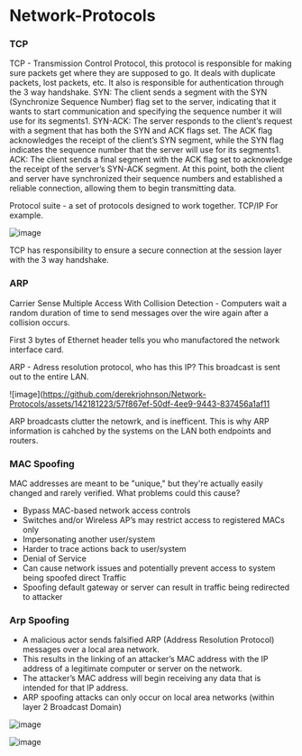 # Network-Protocols

### TCP
TCP - Transmission Control Protocol, this protocol is responsible for making sure packets get where they are supposed to go. It deals with duplicate packets, lost packets, etc. It also is responsible for authentication through the 3 way handshake. SYN: The client sends a segment with the SYN (Synchronize Sequence Number) flag set to the server, indicating that it wants to start communication and specifying the sequence number it will use for its segments1.
SYN-ACK: The server responds to the client’s request with a segment that has both the SYN and ACK flags set. The ACK flag acknowledges the receipt of the client’s SYN segment, while the SYN flag indicates the sequence number that the server will use for its segments1.
ACK: The client sends a final segment with the ACK flag set to acknowledge the receipt of the server’s SYN-ACK segment. At this point, both the client and server have synchronized their sequence numbers and established a reliable connection, allowing them to begin transmitting data.

Protocol suite - a set of protocols designed to work together. TCP/IP For example.

![image](https://github.com/derekrjohnson/Network-Protocols/assets/142181223/30d776cb-117d-4c29-b39e-7cff6cfdbd2d)

TCP has responsibility to ensure a secure connection at the session layer with the 3 way handshake.


### ARP
Carrier Sense Multiple Access With Collision Detection - Computers wait a random duration of time to send messages over the wire again after a collision occurs.

First 3 bytes of Ethernet header tells you who manufactored the network interface card.

ARP - Adress resolution protocol, who has this IP? This broadcast is sent out to the entire LAN. 

![image](https://github.com/derekrjohnson/Network-Protocols/assets/142181223/57f867ef-50df-4ee9-9443-837456a1af11

ARP broadcasts clutter the netowrk, and is inefficent. This is why ARP information is cahched by the systems on the LAN both endpoints and routers.

### MAC Spoofing

MAC addresses are meant to be "unique," but they're actually
easily changed and rarely verified. What problems could this
cause?

* Bypass MAC-based network access controls
* Switches and/or Wireless AP’s may restrict access to registered MACs only
* Impersonating another user/system
* Harder to trace actions back to user/system
* Denial of Service
* Can cause network issues and potentially prevent access to system being spoofed  direct Traffic
* Spoofing default gateway or server can result in traffic being redirected to attacker

### Arp Spoofing

* A malicious actor sends falsified ARP (Address Resolution Protocol) messages over a local area network.
* This results in the linking of an attacker’s MAC address with the IP address of a legitimate computer or server on the network.
* The attacker’s MAC address will begin receiving any data that is intended for that IP address.
* ARP spoofing attacks can only occur on local area networks (within layer 2 Broadcast Domain)

![image](https://github.com/derekrjohnson/Network-Protocols/assets/142181223/c22679e5-d9af-45d2-90d4-6ccbc57bb3f2)

![image](https://github.com/derekrjohnson/Network-Protocols/assets/142181223/4baa6507-0d1e-48c8-a502-136a85024418)








